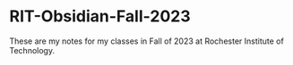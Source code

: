 # RIT-Obsidian-Fall-2023
These are my notes for my classes in Fall of 2023 at Rochester Institute of Technology.
